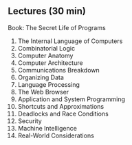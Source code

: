 ## Lectures (30 min)

Book: The Secret Life of Programs

1. The Internal Language of Computers
2. Combinatorial Logic
4. Computer Anatomy
5. Computer Architecture
6. Communications Breakdown
7. Organizing Data
8. Language Processing
9. The Web Browser
10. Application and System Programming
11. Shortcuts and Approximations
12. Deadlocks and Race Conditions
13. Security
14. Machine Intelligence
15. Real-World Considerations

